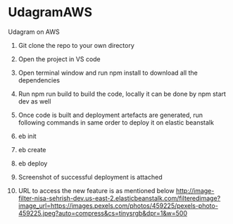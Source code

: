 # UdagramAWS
Udagram on AWS

1. Git clone the repo to your own directory
2. Open the project in VS code 
3. Open terminal window and run npm install to download all the dependencies
4. Run npm run build to build the code, locally it can be done by npm start dev as well
5. Once code is built and deployment artefacts are generated, run following commands in same order to deploy it on elastic beanstalk
  1. eb init
  2. eb create
  3. eb deploy
  
6. Screenshot of successful deployment is attached
7. URL to access the new feature is as mentioned below
   http://image-filter-nisa-sehrish-dev.us-east-2.elasticbeanstalk.com/filteredimage?image_url=https://images.pexels.com/photos/459225/pexels-photo-459225.jpeg?auto=compress&cs=tinysrgb&dpr=1&w=500
   

